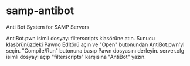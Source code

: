 # samp-antibot
Anti Bot System for SAMP Servers

AntiBot.pwn isimli dosyayı filterscripts klasörüne atın. Sunucu klasörünüzdeki Pawno Editörü açın ve "Open" butonundan AntiBot.pwn'yi seçin. "Compile/Run" butonuna basıp Pawn dosyasını derleyin. server.cfg isimli dosyayı açıp "filterscripts" karşısına "AntiBot" yazın.
 

